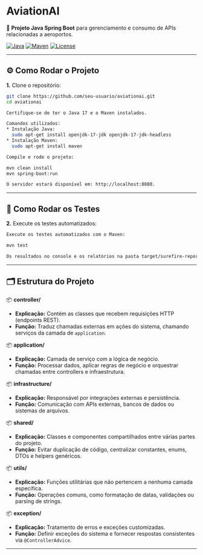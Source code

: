 # AviationAI

🚀 **Projeto Java Spring Boot** para gerenciamento e consumo de APIs relacionadas a aeroportos.

[![Java](https://img.shields.io/badge/Java-17-blue)](https://www.oracle.com/java/)
[![Maven](https://img.shields.io/badge/Maven-3.9.1-blue)](https://maven.apache.org/)
[![License](https://img.shields.io/badge/License-MIT-green)](LICENSE)

---

## **⚙️ Como Rodar o Projeto**

**1.** Clone o repositório:

```bash
git clone https://github.com/seu-usuario/aviationai.git
cd aviationai

Certifique-se de ter o Java 17 e o Maven instalados.

Comandos utilizados: 
* Instalação Java:
  sudo apt-get install openjdk-17-jdk openjdk-17-jdk-headless
* Instalação Maven:
  sudo apt-get install maven

Compile e rode o projeto:

mvn clean install
mvn spring-boot:run

O servidor estará disponível em: http://localhost:8080.
```
---

## **🧪 Como Rodar os Testes**

**2.** Execute os testes automatizados:

```bash
Execute os testes automatizados com o Maven:

mvn test

Os resultados no console e os relatórios na pasta target/surefire-reports.
```
---

## **🗂 Estrutura do Projeto**

📦 **controller/**
- **Explicação:** Contém as classes que recebem requisições HTTP (endpoints REST).
- **Função:** Traduz chamadas externas em ações do sistema, chamando serviços da camada de `application`.

📦 **application/**
- **Explicação:** Camada de serviço com a lógica de negócio.
- **Função:** Processar dados, aplicar regras de negócio e orquestrar chamadas entre controllers e infraestrutura.

📦 **infrastructure/**
- **Explicação:** Responsável por integrações externas e persistência.
- **Função:** Comunicação com APIs externas, bancos de dados ou sistemas de arquivos.

📦 **shared/**
- **Explicação:** Classes e componentes compartilhados entre várias partes do projeto.
- **Função:** Evitar duplicação de código, centralizar constantes, enums, DTOs e helpers genéricos.

📦 **utils/**
- **Explicação:** Funções utilitárias que não pertencem a nenhuma camada específica.
- **Função:** Operações comuns, como formatação de datas, validações ou parsing de strings.

📦 **exception/**
- **Explicação:** Tratamento de erros e exceções customizadas.
- **Função:** Definir exceções do sistema e fornecer respostas consistentes via `@ControllerAdvice`.
---
